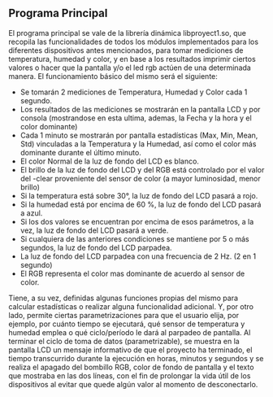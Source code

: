 ## Programa Principal

El programa principal se vale de la librería dinámica libproyect1.so, que recopila las funcionalidades de todos los módulos implementados para los diferentes dispositivos antes mencionados, para tomar mediciones de temperatura, humedad y color, y en base a los resultados imprimir ciertos valores o hacer que la pantalla y/o el led rgb actúen de una determinada manera. El funcionamiento básico del mismo será el siguiente:

* Se tomarán 2 mediciones de Temperatura, Humedad y Color cada 1 segundo.
* Los resultados de las mediciones se mostrarán en la pantalla LCD y por consola (mostrandose en esta ultima, ademas, la Fecha y la hora y el color dominante)
* Cada 1 minuto se mostrarán por pantalla estadísticas (Max, Min, Mean, Std) vinculadas a la Temperatura y la Humedad, así como el color más dominante durante el último minuto.
* El color Normal de la luz de fondo del LCD es blanco.
* El brillo de la luz de fondo del LCD y del RGB está controlado por el valor del -clear proveniente del sensor de color (a mayor luminosidad, menor brillo)
* Si la temperatura está sobre 30°, la luz de fondo del LCD pasará a rojo.
* Si la humedad está por encima de 60 %, la luz de fondo del LCD pasará a azul.
* Si los dos valores se encuentran por encima de esos parámetros, a la vez, la luz de fondo del LCD pasará a verde.
* Si cualquiera de las anteriores condiciones se mantiene por 5 o más segundos, la luz de fondo del LCD parpadea.
* La luz de fondo del LCD parpadea con una frecuencia de 2 Hz. (2 en 1 segundo)
* El RGB representa el color mas dominante de acuerdo al sensor de color.

Tiene, a su vez, definidas algunas funciones propias del mismo para calcular estadísticas o realizar alguna funcionalidad adicional. Y, por otro lado, permite ciertas parametrizaciones para que el usuario elija, por ejemplo, por cuánto tiempo se ejecutará, qué sensor de temperatura y humedad emplea o qué ciclo/período le dará al parpadeo de pantalla.
Al terminar el ciclo de toma de datos (parametrizable), se muestra en la pantalla LCD un mensaje informativo de que el proyecto ha terminado, el tiempo transcurrido durante la ejecución en horas, minutos y segundos y se realiza el apagado del bombillo RGB, color de fondo de pantalla y el texto que mostraba en las dos líneas, con el fin de prolongar la vida útil de los dispositivos al evitar que quede algún valor al momento de desconectarlo.
